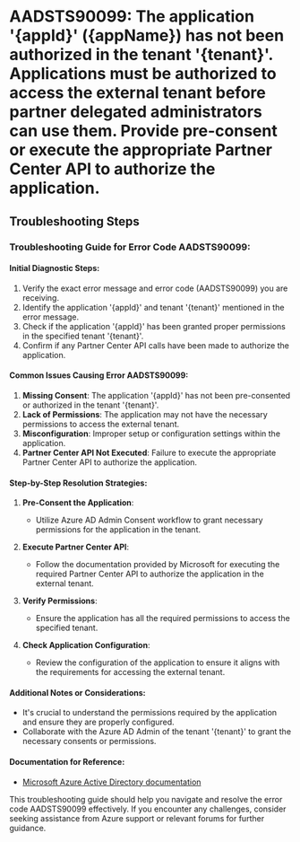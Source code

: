 
# AADSTS90099: The application '{appId}' ({appName}) has not been authorized in the tenant '{tenant}'. Applications must be authorized to access the external tenant before partner delegated administrators can use them. Provide pre-consent or execute the appropriate Partner Center API to authorize the application.


## Troubleshooting Steps
### Troubleshooting Guide for Error Code AADSTS90099:

#### Initial Diagnostic Steps:
1. Verify the exact error message and error code (AADSTS90099) you are receiving.
2. Identify the application '{appId}' and tenant '{tenant}' mentioned in the error message.
3. Check if the application '{appId}' has been granted proper permissions in the specified tenant '{tenant}'.
4. Confirm if any Partner Center API calls have been made to authorize the application.

#### Common Issues Causing Error AADSTS90099:
1. **Missing Consent**: The application '{appId}' has not been pre-consented or authorized in the tenant '{tenant}'.
2. **Lack of Permissions**: The application may not have the necessary permissions to access the external tenant.
3. **Misconfiguration**: Improper setup or configuration settings within the application.
4. **Partner Center API Not Executed**: Failure to execute the appropriate Partner Center API to authorize the application.

#### Step-by-Step Resolution Strategies:
1. **Pre-Consent the Application**:
   - Utilize Azure AD Admin Consent workflow to grant necessary permissions for the application in the tenant.
  
2. **Execute Partner Center API**:
   - Follow the documentation provided by Microsoft for executing the required Partner Center API to authorize the application in the external tenant.

3. **Verify Permissions**:
   - Ensure the application has all the required permissions to access the specified tenant.

4. **Check Application Configuration**:
   - Review the configuration of the application to ensure it aligns with the requirements for accessing the external tenant.

#### Additional Notes or Considerations:
- It's crucial to understand the permissions required by the application and ensure they are properly configured.
- Collaborate with the Azure AD Admin of the tenant '{tenant}' to grant the necessary consents or permissions.

#### Documentation for Reference:
- [Microsoft Azure Active Directory documentation](https://docs.microsoft.com/en-us/azure/active-directory/)

This troubleshooting guide should help you navigate and resolve the error code AADSTS90099 effectively. If you encounter any challenges, consider seeking assistance from Azure support or relevant forums for further guidance.